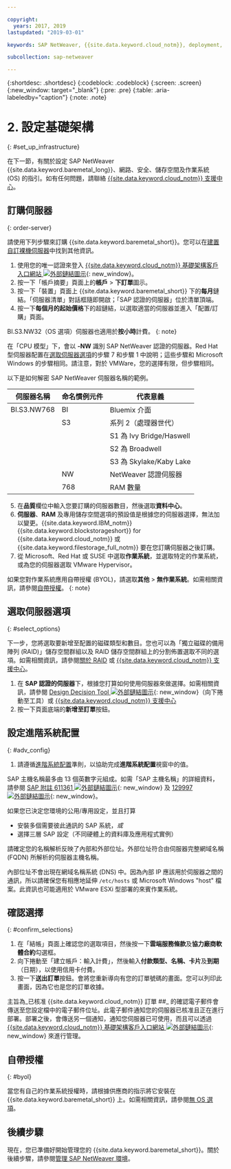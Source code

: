```yaml
---

copyright:
  years: 2017, 2019
lastupdated: "2019-03-01"

keywords: SAP NetWeaver, {{site.data.keyword.cloud_notm}}, deployment, BYOL, database

subcollection: sap-netweaver

---
```


{:shortdesc: .shortdesc}
{:codeblock: .codeblock}
{:screen: .screen}
{:new_window: target="_blank"}
{:pre: .pre}
{:table: .aria-labeledby="caption"}
{:note: .note}

# 2. 設定基礎架構
{: #set_up_infrastructure}

在下一節，有關於設定 SAP NetWeaver {{site.data.keyword.baremetal_long}}、網路、安全、儲存空間及作業系統 (OS) 的指引。如有任何問題，請聯絡 [{{site.data.keyword.cloud_notm}} 支援中心](/docs/get-support?topic=get-support-getting-customer-support#getting-customer-support)。

## 訂購伺服器
{: order-server}

請使用下列步驟來訂購 {{site.data.keyword.baremetal_short}}。您可以在[建置自訂裸機伺服器](/docs/bare-metal?topic=bare-metal-ordering-baremetal-server#ordering-baremetal-server)中找到其他資訊。

1. 使用您的唯一認證來登入 [{{site.data.keyword.cloud_notm}} 基礎架構客戶入口網站 ![外部鏈結圖示](../../icons/launch-glyph.svg "外部鏈結圖示")](https://control.softlayer.com){: new_window}。
2. 按一下「帳戶摘要」頁面上的**帳戶** > **下訂單**圖示。
3. 按一下「裝置」頁面上 {{site.data.keyword.baremetal_short}} 下的**每月**鏈結。「伺服器清單」對話框隨即開啟；「SAP 認證的伺服器」位於清單頂端。
4. 按一下**每個月的起始價格**下的超鏈結，以選取適當的伺服器並進入「配置/訂購」頁面。

BI.S3.NW32（OS 選項）伺服器也適用於**按小時**計費。
{: note}

   在「CPU 模型」下，會以 **-NW** 識別 SAP NetWeaver 認證的伺服器。Red Hat 型伺服器配置在[選取伺服器選項](#select_options)的步驟 7 和步驟 1 中說明；這些步驟和 Microsoft Windows 的步驟相同。請注意，對於 VMWare，您的選擇有限，但步驟相同。

   以下是如何解密 SAP NetWeaver 伺服器名稱的範例。

| 伺服器名稱 | 命名慣例元件 | 代表意義 |
| --- | --- | --- |
| BI.S3.NW768 | BI | Bluemix 介面 |
| | S3 |系列 2（處理器世代）|
| | | S1 為 Ivy Bridge/Haswell |
| | | S2 為 Broadwell |
| | | S3 為 Skylake/Kaby Lake |
| | NW |NetWeaver 認證伺服器|
| | 768 | RAM 數量 |

5. 在**品質**欄位中輸入您要訂購的伺服器數目，然後選取**資料中心**。
6. **伺服器**、**RAM** 及專用儲存空間選項的預設值是根據您的伺服器選擇，無法加以變更。{{site.data.keyword.IBM_notm}} {{site.data.keyword.blockstorageshort}} for {{site.data.keyword.cloud_notm}} 或 {{site.data.keyword.filestorage_full_notm}} 要在您訂購伺服器之後訂購。
7. 從 Microsoft、Red Hat 或 SUSE 中選取**作業系統**，並選取特定的作業系統，或為您的伺服器選取 VMware Hypervisor。

如果您對作業系統應用自帶授權 (BYOL)，請選取**其他** > **無作業系統**。如需相關資訊，請參閱[自帶授權](#byol)。
{: note}

## 選取伺服器選項
{: #select_options}

下一步，您將選取要新增至配置的磁碟類型和數目。您也可以為「獨立磁碟的備用陣列 (RAID)」儲存空間群組以及 RAID 儲存空間群組上的分割佈置選取不同的選項。如需相關資訊，請參閱[關於 RAID](/docs/bare-metal?topic=bare-metal-about-raid#about-raid) 或 [{{site.data.keyword.cloud_notm}} 支援中心](/docs/get-support?topic=get-support-getting-customer-support#getting-customer-support)。

1. 在 **SAP 認證的伺服器**下，根據您打算如何使用伺服器來做選擇。如需相關資訊，請參閱 [Design Decision Tool ![外部鏈結圖示](../../icons/launch-glyph.svg "外部鏈結圖示")](https://github.com/ibm-cloud-architecture/infrastructure-design-decision-tool){: new_window}（向下捲動至工具）或 [{{site.data.keyword.cloud_notm}} 支援中心](/docs/get-support?topic=get-support-getting-customer-support#getting-customer-support)
2. 按一下頁面底端的**新增至訂單**按鈕。

## 設定進階系統配置
{: #adv_config}

1. 請遵循[進階系統配置](/docs/bare-metal?topic=bare-metal-ordering-baremetal-server#ordering-baremetal-server)準則，以協助完成**進階系統配置**視窗中的值。

SAP 主機名稱最多由 13 個英數字元組成。如需「SAP 主機名稱」的詳細資料，請參閱 [SAP 附註 611361 ![外部鏈結圖示](../../icons/launch-glyph.svg "外部鏈結圖示")](https://launchpad.support.sap.com/#/611361){: new_window} 及 [129997 ![外部鏈結圖示](../../icons/launch-glyph.svg "外部鏈結圖示")](https://launchpad.support.sap.com/#/129997){: new_window}。

如果您已決定您環境的公用/專用設定，並且打算
  * 安裝多個需要彼此通訊的 SAP 系統，*或*
  * 選擇三層 SAP 設定（不同硬體上的資料庫及應用程式實例）

請確定您的名稱解析反映了內部和外部位址。外部位址符合由伺服器完整網域名稱 (FQDN) 所解析的伺服器主機名稱。

內部位址不會出現在網域名稱系統 (DNS) 中。因為內部 IP 應該用於伺服器之間的通訊，所以請確保您有相應地延伸 `/etc/hosts` 或 Microsoft Windows "host" 檔案。此資訊也可能適用於 VMware ESXi 型部署的來賓作業系統。

## 確認選擇
{: #confirm_selections}

1. 在「結帳」頁面上確認您的選取項目，然後按一下**雲端服務條款**及**協力廠商軟體合約**勾選框。
2. 向下捲動至「建立帳戶：輸入計費」，然後輸入**付款類型、名稱、卡片**及**到期**（日期），以使用信用卡付費。
3. 按一下**送出訂單**按鈕。會將您重新導向有您的訂單號碼的畫面。您可以列印此畫面，因為它也是您的訂單收據。

主旨為_已核准 {{site.data.keyword.cloud_notm}} 訂單 ##_ 的確認電子郵件會傳送至您設定檔中的電子郵件位址。此電子郵件通知您的伺服器已核准且正在進行部署。部署之後，會傳送另一個通知，通知您伺服器已可使用，而且可以透過 [{{site.data.keyword.cloud_notm}} 基礎架構客戶入口網站 ![外部鏈結圖示](../../icons/launch-glyph.svg "外部鏈結圖示")](https://control.softlayer.com){: new_window} 來進行管理。

## 自帶授權
{: #byol}

當您有自己的作業系統授權時，請根據供應商的指示將它安裝在 {{site.data.keyword.baremetal_short}} 上。如需相關資訊，請參閱[無 OS 選項](/docs/bare-metal?topic=bare-metal-bm-no-os#bm-no-os)。

## 後續步驟

現在，您已準備好開始管理您的 {{site.data.keyword.baremetal_short}}。關於後續步驟，請參閱[管理 SAP NetWeaver 環境](/docs/infrastructure/sap-netweaver?topic=sap-netweaver-manage_environment#manage_environment)。
